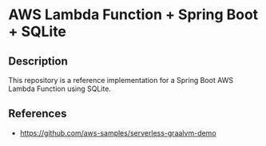 # AWS Lambda Function + Spring Boot + SQLite

## Description

This repository is a reference implementation for a Spring Boot AWS Lambda Function using SQLite.

## References

- https://github.com/aws-samples/serverless-graalvm-demo